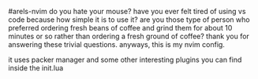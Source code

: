 #arels-nvim
do you hate your mouse? have you ever felt tired of using vs code because how simple it is to use it? are you those type of person who preferred ordering fresh beans of coffee and grind them for about 10 minutes or so rather than ordering a fresh ground of coffee? thank you for answering these trivial questions. anyways, this is my nvim config.

it uses packer manager and some other interesting plugins you can find inside the init.lua
